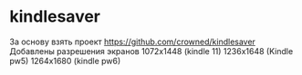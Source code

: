 kindlesaver
===========
За основу взять проект https://github.com/crowned/kindlesaver
Добавлены разрешения экранов 
1072x1448 (kindle 11)
1236x1648 (Kindle pw5)
1264x1680 (kindle pw6)
